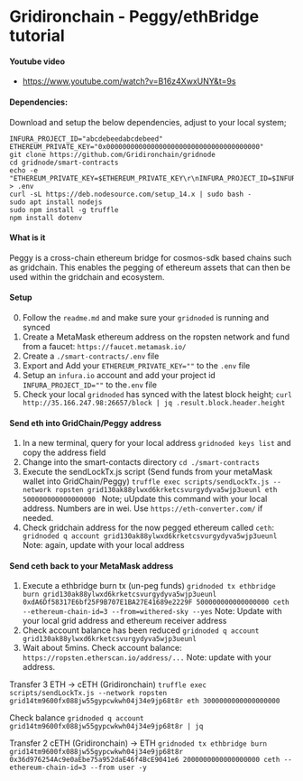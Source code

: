 # Gridironchain - Peggy/ethBridge tutorial  

#### Youtube video

* https://www.youtube.com/watch?v=B16z4XwxUNY&t=9s

#### Dependencies:

Download and setup the below dependencies, adjust to your local system;

```
INFURA_PROJECT_ID="abcdebeedabcdebeed"
ETHEREUM_PRIVATE_KEY="0x00000000000000000000000000000000000000"
git clone https://github.com/Gridironchain/gridnode
cd gridnode/smart-contracts
echo -e "ETHEREUM_PRIVATE_KEY=$ETHEREUM_PRIVATE_KEY\r\nINFURA_PROJECT_ID=$INFURA_PROJECT_ID" > .env
curl -sL https://deb.nodesource.com/setup_14.x | sudo bash -
sudo apt install nodejs
sudo npm install -g truffle
npm install dotenv
```

#### What is it

Peggy is a cross-chain ethereum bridge for cosmos-sdk based chains such as gridchain. This enables the pegging of ethereum assets that can then be used within the gridchain and ecosystem. 
#### Setup 
0. Follow the `readme.md` and make sure your `gridnoded` is running and synced 
1. Create a MetaMask ethereum address on the ropsten network and fund from a faucet: `https://faucet.metamask.io/`
2. Create a `./smart-contracts/.env` file
3. Export and Add your `ETHEREUM_PRIVATE_KEY=""` to the `.env` file
4. Setup an `infura.io` account and add your project id `INFURA_PROJECT_ID=""` to the`.env` file 
4. Check your local `gridnoded` has synced with the latest block height; ` curl http://35.166.247.98:26657/block | jq .result.block.header.height
`
#### Send eth into GridChain/Peggy address 
1. In a new terminal, query for your local address `gridnoded keys list` and copy the address field
2. Change into the smart-contacts directory `cd ./smart-contracts` 
3. Execute the sendLockTx.js script (Send funds from your metaMask wallet into GridChain/Peggy) `truffle exec scripts/sendLockTx.js --network ropsten grid130ak88ylwxd6krketcsvurgydyva5wjp3ueunl eth 500000000000000000
` Note; uUpdate this command with your local address. Numbers are in wei. Use `https://eth-converter.com/` if needed. 
4. Check gridchain address for the now pegged ethereum called `ceth`:  ` gridnoded q account grid130ak88ylwxd6krketcsvurgydyva5wjp3ueunl`  Note: again, update with your local address
#### Send ceth back to your MetaMask address
1. Execute a ethbridge burn tx (un-peg funds) `gridnoded tx ethbridge burn grid130ak88ylwxd6krketcsvurgydyva5wjp3ueunl 0xdA6Df58317E6bf25F9B707E1BA27E41689e2229F 500000000000000000 ceth --ethereum-chain-id=3 --from=withered-sky --yes` Note: Update with your local grid address and ethereum receiver address
2. Check account balance has been reduced `gridnoded q account grid130ak88ylwxd6krketcsvurgydyva5wjp3ueunl`
3. Wait about 5mins. Check account balance: `https://ropsten.etherscan.io/address/...` Note: update with your address.

Transfer 3 ETH -> cETH (Gridironchain)
`truffle exec scripts/sendLockTx.js --network ropsten grid14tm9600fx088jw55gypcwkwh04j34e9jp68t8r eth 3000000000000000000`

Check balance
`gridnoded q account grid14tm9600fx088jw55gypcwkwh04j34e9jp68t8r | jq`

Transfer 2 cETH (Gridironchain) -> ETH
`gridnoded tx ethbridge burn grid14tm9600fx088jw55gypcwkwh04j34e9jp68t8r 0x36d976254Ac9e0aEbe75a952daE46f4BcE9041e6 2000000000000000000 ceth --ethereum-chain-id=3 --from user -y`



